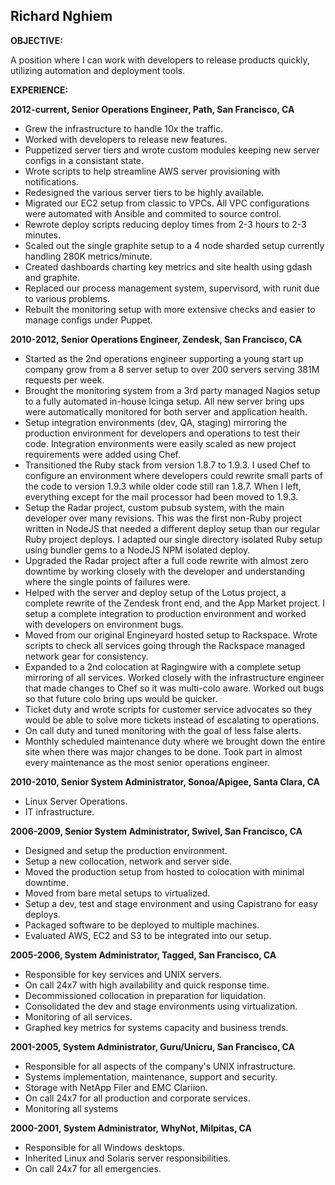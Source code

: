 Richard Nghiem
---
**OBJECTIVE:**

A position where I can work with developers to release products quickly, utilizing automation and deployment tools.

**EXPERIENCE:**

**2012-current, Senior Operations Engineer, Path, San Francisco, CA**

* Grew the infrastructure to handle 10x the traffic.
* Worked with developers to release new features.
* Puppetized server tiers and wrote custom modules keeping new server configs in a consistant state.
* Wrote scripts to help streamline AWS server provisioning with notifications.
* Redesigned the various server tiers to be highly available.
* Migrated our EC2 setup from classic to VPCs.  All VPC configurations were automated with Ansible and commited to source control.
* Rewrote deploy scripts reducing deploy times from 2-3 hours to 2-3 minutes.
* Scaled out the single graphite setup to a 4 node sharded setup currently handling 280K metrics/minute.
* Created dashboards charting key metrics and site health using gdash and graphite.
* Replaced our process management system, supervisord, with runit due to various problems.
* Rebuilt the monitoring setup with more extensive checks and easier to manage configs under Puppet.

**2010-2012, Senior Operations Engineer, Zendesk, San Francisco, CA**

* Started as the 2nd operations engineer supporting a young start up company grow from a 8 server setup to over 200 servers serving 381M requests per week.
* Brought the monitoring system from a 3rd party managed Nagios setup to a fully automated in-house Icinga setup.  All new server bring ups were automatically monitored for both server and application health.
* Setup integration environments (dev, QA, staging) mirroring the production environment for developers and operations to test their code.  Integration environments were easily scaled as new project requirements were added using Chef.
* Transitioned the Ruby stack from version 1.8.7 to 1.9.3.  I used Chef to configure an environment where developers could rewrite small parts of the code to version 1.9.3 while older code still ran 1.8.7.   When I left, everything except for the mail processor had been moved to 1.9.3.
* Setup the Radar project, custom pubsub system, with the main developer over many revisions.  This was the first non-Ruby project written in NodeJS that needed a different deploy setup than our regular Ruby project deploys.  I adapted our single directory isolated Ruby setup using bundler gems to a NodeJS NPM isolated deploy.
* Upgraded the Radar project after a full code rewrite with almost zero downtime by working closely with the developer and understanding where the single points of failures were.
* Helped with the server and deploy setup of the Lotus project, a complete rewrite of the Zendesk front end, and the App Market project.  I setup a complete integration to production environment and worked with developers on environment bugs.
* Moved from our original Engineyard hosted setup to Rackspace.  Wrote scripts to check all services going through the Rackspace managed network gear for consistency.
* Expanded to a 2nd colocation at Ragingwire with a complete setup mirroring of all services.  Worked closely with the infrastructure engineer that made changes to Chef so it was multi-colo aware.  Worked out bugs so that future colo bring ups would be quicker.
* Ticket duty and wrote scripts for customer service advocates so they would be able to solve more tickets instead of escalating to operations.
* On call duty and tuned monitoring with the goal of less false alerts.
* Monthly scheduled maintenance duty where we brought down the entire site when there was major changes to be done.  Took part in almost every maintenance as the most senior operations engineer.

**2010-2010, Senior System Administrator, Sonoa/Apigee, Santa Clara, CA**

* Linux Server Operations.
* IT infrastructure.

**2006-2009, Senior System Administrator, Swivel, San Francisco, CA**

* Designed and setup the production environment.
* Setup a new collocation, network and server side.
* Moved the production setup from hosted to colocation with minimal downtime.
* Moved from bare metal setups to virtualized.
* Setup a dev, test and stage environment and using Capistrano for easy deploys.
* Packaged software to be deployed to multiple machines. 
* Evaluated AWS, EC2 and S3 to be integrated into our setup.

**2005-2006, System Administrator, Tagged, San Francisco, CA**

* Responsible for key services and UNIX servers.
* On call 24x7 with high availability and quick response time.
* Decommissioned collocation in preparation for liquidation.
* Consolidated the dev and stage environments using virtualization. 
* Monitoring of all services.
* Graphed key metrics for systems capacity and business trends.

**2001-2005, System Administrator, Guru/Unicru, San Francisco, CA**

* Responsible for all aspects of the company's UNIX infrastructure. 
* Systems implementation, maintenance, support and security.
* Storage with NetApp Filer and EMC Clariion.
* On call 24x7 for all production and corporate services.  
* Monitoring all systems

**2000-2001, System Administrator, WhyNot, Milpitas, CA**

* Responsible for all Windows desktops.
* Inherited Linux and Solaris server responsibilities.
* On call 24x7 for all emergencies.
